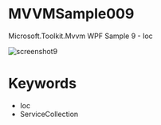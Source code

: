 # MVVMSample009
Microsoft.Toolkit.Mvvm WPF Sample 9 - Ioc

![screenshot9](https://user-images.githubusercontent.com/81235941/118053893-4ead3900-b3c0-11eb-9044-512930bbf8d0.png)

# Keywords

* Ioc
* ServiceCollection
